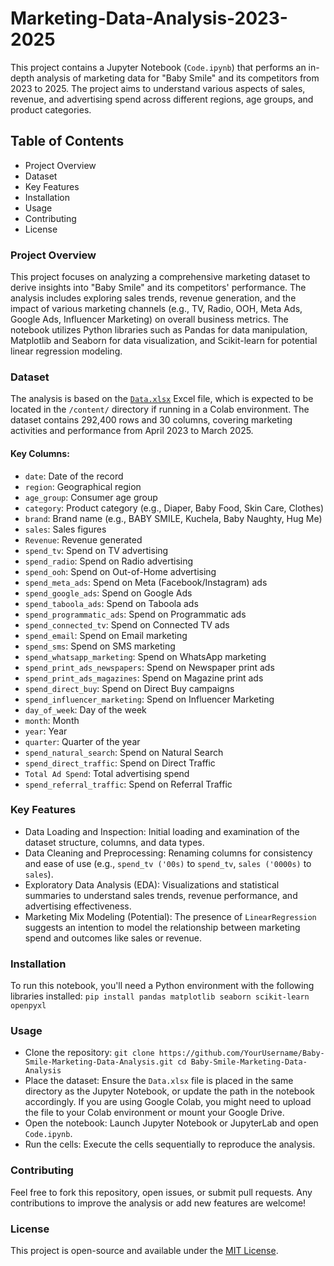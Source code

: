 # Marketing-Data-Analysis-2023-2025
This project contains a Jupyter Notebook (`Code.ipynb`) that performs an in-depth analysis of marketing data for "Baby Smile" and its competitors from 2023 to 2025. The project aims to understand various aspects of sales, revenue, and advertising spend across different regions, age groups, and product categories.

## Table of Contents
- Project Overview
- Dataset
- Key Features
- Installation
- Usage
- Contributing
- License

### Project Overview
This project focuses on analyzing a comprehensive marketing dataset to derive insights into "Baby Smile" and its competitors' performance. The analysis includes exploring sales trends, revenue generation, and the impact of various marketing channels (e.g., TV, Radio, OOH, Meta Ads, Google Ads, Influencer Marketing) on overall business metrics. The notebook utilizes Python libraries such as Pandas for data manipulation, Matplotlib and Seaborn for data visualization, and Scikit-learn for potential linear regression modeling.

### Dataset
The analysis is based on the [`Data.xlsx`](https://docs.google.com/spreadsheets/d/14fy5kGVq01B6WfxL_sNk9fdqh1ROaE2B/edit?usp=sharing&ouid=114746191043386222233&rtpof=true&sd=true) Excel file, which is expected to be located in the `/content/` directory if running in a Colab environment. The dataset contains 292,400 rows and 30 columns, covering marketing activities and performance from April 2023 to March 2025.
#### Key Columns:
- `date`: Date of the record
- `region`: Geographical region
- `age_group`: Consumer age group
- `category`: Product category (e.g., Diaper, Baby Food, Skin Care, Clothes)
- `brand`: Brand name (e.g., BABY SMILE, Kuchela, Baby Naughty, Hug Me)
- `sales`: Sales figures
- `Revenue`: Revenue generated
- `spend_tv`: Spend on TV advertising
- `spend_radio`: Spend on Radio advertising
- `spend_ooh`: Spend on Out-of-Home advertising
- `spend_meta_ads`: Spend on Meta (Facebook/Instagram) ads
- `spend_google_ads`: Spend on Google Ads
- `spend_taboola_ads`: Spend on Taboola ads
- `spend_programmatic_ads`: Spend on Programmatic ads
- `spend_connected_tv`: Spend on Connected TV ads
- `spend_email`: Spend on Email marketing
- `spend_sms`: Spend on SMS marketing
- `spend_whatsapp_marketing`: Spend on WhatsApp marketing
- `spend_print_ads_newspapers`: Spend on Newspaper print ads
- `spend_print_ads_magazines`: Spend on Magazine print ads
- `spend_direct_buy`: Spend on Direct Buy campaigns
- `spend_influencer_marketing`: Spend on Influencer Marketing
- `day_of_week`: Day of the week
- `month`: Month
- `year`: Year
- `quarter`: Quarter of the year
- `spend_natural_search`: Spend on Natural Search
- `spend_direct_traffic`: Spend on Direct Traffic
- `Total Ad Spend`: Total advertising spend
- `spend_referral_traffic`: Spend on Referral Traffic

### Key Features
- Data Loading and Inspection: Initial loading and examination of the dataset structure, columns, and data types.
- Data Cleaning and Preprocessing: Renaming columns for consistency and ease of use (e.g., `spend_tv ('00s)` to `spend_tv`, `sales ('0000s)` to `sales`).
- Exploratory Data Analysis (EDA): Visualizations and statistical summaries to understand sales trends, revenue performance, and advertising effectiveness.
- Marketing Mix Modeling (Potential): The presence of `LinearRegression` suggests an intention to model the relationship between marketing spend and outcomes like sales or revenue.

### Installation
To run this notebook, you'll need a Python environment with the following libraries installed:
`pip install pandas matplotlib seaborn scikit-learn openpyxl`

### Usage
- Clone the repository:
`git clone https://github.com/YourUsername/Baby-Smile-Marketing-Data-Analysis.git
cd Baby-Smile-Marketing-Data-Analysis`
- Place the dataset:
Ensure the `Data.xlsx` file is placed in the same directory as the Jupyter Notebook, or update the path in the notebook accordingly. If you are using Google Colab, you might need to upload the file to your Colab environment or mount your Google Drive.
- Open the notebook:
Launch Jupyter Notebook or JupyterLab and open `Code.ipynb`.
- Run the cells:
Execute the cells sequentially to reproduce the analysis.

### Contributing
Feel free to fork this repository, open issues, or submit pull requests. Any contributions to improve the analysis or add new features are welcome!

### License
This project is open-source and available under the [MIT License](https://opensource.org/licenses/MIT).

